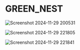 # GREEN_NEST
![Screenshot 2024-11-29 200531](https://github.com/user-attachments/assets/4767a5e2-677f-4db5-9cc9-2218625c7485)


![Screenshot 2024-11-29 221805](https://github.com/user-attachments/assets/58e8ec16-40ae-44d2-bf74-67a17288e9d8)

![Screenshot 2024-11-29 221841](https://github.com/user-attachments/assets/5e18ec30-5f6d-44ce-b549-8240f83594ff)



